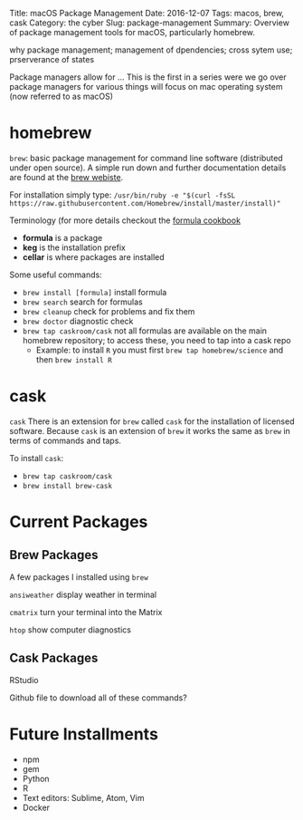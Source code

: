 Title: macOS Package Management
Date: 2016-12-07
Tags: macos, brew, cask
Category: the cyber
Slug: package-management
Summary: Overview of package management tools for macOS, particularly homebrew.

why package management; management of dpendencies; cross sytem use; prserverance of states

Package managers allow for ... This is the first in a series were we go over package managers for various things will focus on mac operating system (now referred to as macOS)


# homebrew

`brew`: basic package management for command line software (distributed under open source). A simple run down and further documentation details are found at the [brew webiste](http://brew.sh).

For installation simply type: `/usr/bin/ruby -e "$(curl -fsSL https://raw.githubusercontent.com/Homebrew/install/master/install)"`

Terminology (for more details checkout the [formula cookbook](https://github.com/Homebrew/brew/blob/master/docs/Formula-Cookbook.md#homebrew-terminology)
* **formula** is a package
* **keg** is the installation prefix
* **cellar** is where packages are installed

Some useful commands:

* `brew install [formula]` install formula
* `brew search` search for formulas
* `brew cleanup` check for problems and fix them
* `brew doctor` diagnostic check
* `brew tap caskroom/cask` not all formulas are available on the main homebrew repository; to access these, you need to tap into a cask repo
	* Example: to install `R` you must first `brew tap homebrew/science` and then `brew install R`

# cask

`cask` There is an extension for `brew` called `cask` for the installation of licensed software. Because `cask` is an extension of `brew` it works the same as `brew` in terms of commands and taps.

To install `cask`:

* `brew tap caskroom/cask`
* `brew install brew-cask`

# Current Packages

## Brew Packages

A few packages I installed using `brew`

`ansiweather` display weather in terminal

`cmatrix` turn your terminal into the Matrix

`htop` show computer diagnostics

## Cask Packages

RStudio



Github file to download all of these commands?


# Future Installments

* npm
* gem
* Python
* R
* Text editors: Sublime, Atom, Vim
* Docker

<!--  
what about zsh plugins? pelican (pelican plugins)?

## node
* `npm`: package manager for javascript
	* install:

## ruby
* `gem`: package manager for ruby
	* install:

`gem query` list installed packages

tmuxinator
teamocil

## Others
* macports - alternative but not using






# Python

conda?
pip -- is the main thing

problem with updating

# R

R studio

See XXXother article on R package management

brew?

problem with updating

# Sublime

https://packagecontrol.io

auto update

persistence?

See XXXother article for useful Sublime packages

# Atom
Take care of already

# Docker

a way to sidestep the issue all together

-->
